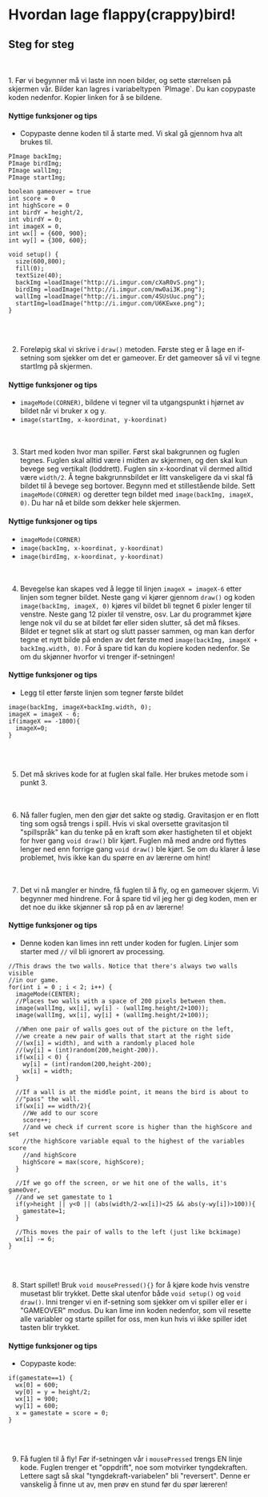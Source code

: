# Hvordan lage flappy(crappy)bird!

## Steg for steg  

<br>
<br>
1. Før vi begynner må vi laste inn noen bilder, og sette størrelsen på skjermen vår. Bilder kan lagres i variabeltypen `PImage`. Du kan copypaste koden nedenfor. Kopier linken for å se bildene.

#### Nyttige funksjoner og tips
* Copypaste denne koden til å starte med. Vi skal gå gjennom hva alt brukes til.

``` processing
PImage backImg;
PImage birdImg;
PImage wallImg;
PImage startImg;

boolean gameover = true
int score = 0
int highScore = 0
int birdY = height/2, 
int vbirdY = 0;
int imageX = 0, 
int wx[] = {600, 900};
int wy[] = {300, 600};

void setup() {
  size(600,800);
  fill(0);
  textSize(40);
  backImg =loadImage("http://i.imgur.com/cXaR0vS.png");
  birdImg =loadImage("http://i.imgur.com/mw0ai3K.png");
  wallImg =loadImage("http://i.imgur.com/4SUsUuc.png");
  startImg=loadImage("http://i.imgur.com/U6KEwxe.png");
}
```  
<br><br>

2. Foreløpig skal vi skrive i `draw()` metoden. Første steg er å lage en if-setning som sjekker om det er gameover. Er det gameover så vil vi tegne startImg på skjermen.  

#### Nyttige funksjoner og tips
* `imageMode(CORNER)`, bildene vi tegner vil ta utgangspunkt i hjørnet av bildet når vi bruker x og y.
* `image(startImg, x-koordinat, y-koordinat)`  
<br><br>

3. Start med koden hvor man spiller. Først skal bakgrunnen og fuglen tegnes. Fuglen skal alltid være i midten av skjermen, og den skal kun bevege seg vertikalt (loddrett). Fuglen sin x-koordinat vil dermed alltid være `width/2`. Å tegne bakgrunnsbildet er litt vanskeligere da vi skal få bildet til å bevege seg bortover. Begynn med et stillestående bilde. Sett `imageMode(CORNER)` og deretter tegn bildet med `image(backImg, imageX, 0)`. Du har nå et bilde som dekker hele skjermen.  

#### Nyttige funksjoner og tips
* `imageMode(CORNER)`
* `image(backImg, x-koordinat, y-koordinat)`
* `image(birdImg, x-koordinat, y-koordinat)`  
<br><br>

4. Bevegelse kan skapes ved å legge til linjen `imageX = imageX-6` etter linjen som tegner bildet. Neste gang vi kjører gjennom `draw()` og koden `image(backImg, imageX, 0)` kjøres vil bildet bli tegnet 6 pixler lenger til venstre. Neste gang 12 pixler til venstre, osv. Lar du programmet kjøre lenge nok vil du se at bildet før eller siden slutter, så det må fikses. Bildet er tegnet slik at start og slutt passer sammen, og man kan derfor tegne et nytt bilde på enden av det første med `image(backImg, imageX + backImg.width, 0)`. For å spare tid kan du kopiere koden nedenfor. Se om du skjønner hvorfor vi trenger if-setningen!  

#### Nyttige funksjoner og tips
* Legg til etter første linjen som tegner første bildet

``` processing
image(backImg, imageX+backImg.width, 0);
imageX = imageX - 6;
if(imageX == -1800){
  imageX=0;
}
```  
<br><br>

5. Det må skrives kode for at fuglen skal falle. Her brukes metode som i punkt 3.  
<br><br>

6. Nå faller fuglen, men den gjør det sakte og stødig. Gravitasjon er en flott ting som også trengs i spill. Hvis vi skal oversette gravitasjon til "spillspråk" kan du tenke på en kraft som øker hastigheten til et objekt for hver gang `void draw()` blir kjørt. Fuglen må med andre ord flyttes lenger ned enn forrige gang `void draw()` ble kjørt. Se om du klarer å løse problemet, hvis ikke kan du spørre en av lærerne om hint!  
<br><br>

7. Det vi nå mangler er hindre, få fuglen til å fly, og en gameover skjerm. Vi begynner med hindrene. For å spare tid vil jeg her gi deg koden, men er det noe du ikke skjønner så rop på en av lærerne!  

#### Nyttige funksjoner og tips
* Denne koden kan limes inn rett under koden for fuglen. Linjer som starter med `//` vil bli ignorert av processing.

``` processing
//This draws the two walls. Notice that there's always two walls visible
//in our game.
for(int i = 0 ; i < 2; i++) {
  imageMode(CENTER);
  //Places two walls with a space of 200 pixels between them.
  image(wallImg, wx[i], wy[i] - (wallImg.height/2+100));
  image(wallImg, wx[i], wy[i] + (wallImg.height/2+100));

  //When one pair of walls goes out of the picture on the left,
  //we create a new pair of walls that start at the right side
  //(wx[i] = width), and with a randomly placed hole
  //(wy[i] = (int)random(200,height-200)).
  if(wx[i] < 0) {
    wy[i] = (int)random(200,height-200);
    wx[i] = width;
  }

  //If a wall is at the middle point, it means the bird is about to
  //"pass" the wall.
  if(wx[i] == width/2){
    //We add to our score
    score++;
    //and we check if current score is higher than the highScore and set
    //the highScore variable equal to the highest of the variables score
    //and highScore
    highScore = max(score, highScore);
  }

  //If we go off the screen, or we hit one of the walls, it's gameOver,
  //and we set gamestate to 1
  if(y>height || y<0 || (abs(width/2-wx[i])<25 && abs(y-wy[i])>100)){
    gamestate=1;
  }

  //This moves the pair of walls to the left (just like bckimage)
  wx[i] -= 6;
}
```  
<br><br>

8. Start spillet! Bruk `void mousePressed(){}` for å kjøre kode hvis venstre musetast blir trykket. Dette skal utenfor både `void setup()` og `void draw()`. Inni trenger vi en if-setning som sjekker om vi spiller eller er i "GAMEOVER" modus. Du kan lime inn koden nedenfor, som vil resette alle variabler og starte spillet for oss, men kun hvis vi ikke spiller idet tasten blir trykket.

#### Nyttige funksjoner og tips
* Copypaste kode:

``` processing
if(gamestate==1) {
  wx[0] = 600;
  wy[0] = y = height/2;
  wx[1] = 900;
  wy[1] = 600;
  x = gamestate = score = 0;
}
```  
<br><br>

9. Få fuglen til å fly! Før if-setningen vår i `mousePressed` trengs EN linje kode. Fuglen trenger et "oppdrift", noe som motvirker tyngdekraften. Lettere sagt så skal "tyngdekraft-variabelen" bli "reversert". Denne er vanskelig å finne ut av, men prøv en stund før du spør læreren!

